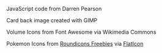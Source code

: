 JavaScript code from Darren Pearson

Card back image created with GIMP

Volume Icons from Font Awesome via Wikimedia Commons

Pokemon Icons from <a href ="https://www.flaticon.com/authors/roundicons-freebies"> Roundicons Freebies</a> via <a href = "https://www.flaticon.com">FlatIcon</a>

